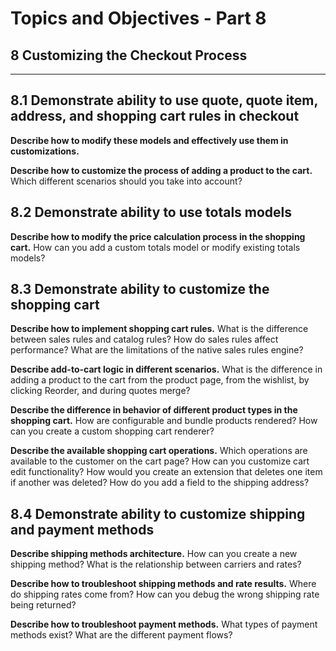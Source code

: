 # Topics and Objectives - Part 8

## **8** Customizing the Checkout Process

------

## **8.1** Demonstrate ability to use quote, quote item, address, and shopping cart rules in checkout

**Describe how to modify these models and effectively use them in customizations.**

**Describe how to customize the process of adding a product to the cart.**  Which different scenarios should you take into account?

## **8.2** Demonstrate ability to use totals models 

**Describe how to modify the price calculation process in the shopping cart.** How can you add a custom totals model or modify existing totals models?


## **8.3** Demonstrate ability to customize the shopping cart 

**Describe how to implement shopping cart rules.** What is the difference between sales rules and catalog rules? How do sales rules affect performance? What are the limitations of the native sales rules engine?

**Describe add-to-cart logic in different scenarios.** What is the difference in adding a product to the cart from the product page, from the wishlist, by clicking Reorder, and during quotes merge?

**Describe the difference in behavior of different product types in the shopping cart.** How are configurable and bundle products rendered? How can you create a custom shopping cart renderer?

**Describe the available shopping cart operations.** Which operations are available to the customer on the cart page? How can you customize cart edit functionality? How would you create an extension that deletes one item if another was deleted? How do you add a field to the shipping address?

## **8.4** Demonstrate ability to customize shipping and payment methods


**Describe shipping methods architecture.** How can you create a new shipping method? What is the relationship between carriers and rates?

**Describe how to troubleshoot shipping methods and rate results.** Where do shipping rates come from? How can you debug the wrong shipping rate being returned?

**Describe how to troubleshoot payment methods.** What types of payment methods exist? What are the different payment flows?

